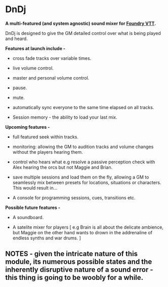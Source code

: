 # DnDj

**A  multi-featured (and system agnostic) sound mixer for [Foundry VTT](https://foundryvtt.com).**

DnDj is designed to give the GM detailed control over what is being played and heard.

**Features at launch include -**

- cross fade tracks over variable times. 

- live volume control.

- master and personal volume control.

- pause.

- mute.

- automatically sync everyone to the same time elapsed on all tracks. 

- Session memory - the ability to load your last mix.

**Upcoming features -**

- full featured seek within tracks.

- monitoring: allowing the GM to audition tracks and volume changes without the players hearing them.

- control who hears what e.g resolve a passive perception check with Alex hearing the orcs but not Maggie and Brian. 

- save multiple sessions and load them on the fly, allowing a GM to seamlessly mix between presets for locations, situations or characters. This would result in...

- A console for programming sessions, cues, transitions etc.

**Possible future features -**

- A soundboard.

- A satelite mixer for players [ e.g Brain is all about the delicate ambience, but Maggie on the other hand wants to drown in the addrenaline of endless synths and war drums. ]


## NOTES - given the intricate nature of this module, its numerous possible states and the inherently disruptive nature of a sound error - this thing is going to be woobly for a while.
